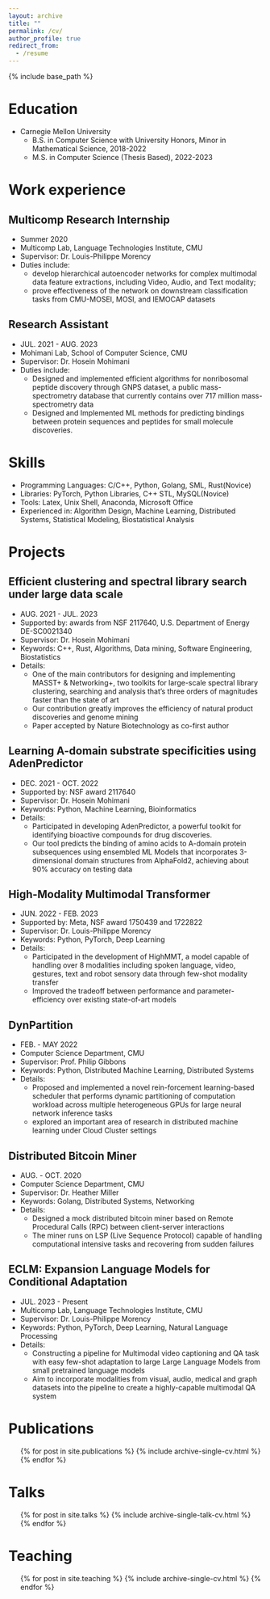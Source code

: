 ```yaml
---
layout: archive
title: ""
permalink: /cv/
author_profile: true
redirect_from:
  - /resume
---
```


{% include base_path %}

Education
======
* Carnegie Mellon University
  * B.S. in Computer Science with University Honors, Minor in Mathematical Science, 2018-2022
  * M.S. in Computer Science (Thesis Based), 2022-2023

Work experience
======

Multicomp Research Internship
----
  * Summer 2020 
  * Multicomp Lab, Language Technologies Institute, CMU
  * Supervisor: Dr. Louis-Philippe Morency
  * Duties include:
    * develop hierarchical autoencoder networks for complex multimodal data feature extractions, including Video, Audio, and Text modality;
    * prove effectiveness of the network on downstream classification tasks from CMU-MOSEI, MOSI, and IEMOCAP datasets


Research Assistant
----
  * JUL. 2021 - AUG. 2023
  * Mohimani Lab, School of Computer Science, CMU
  * Supervisor: Dr. Hosein Mohimani
  * Duties include:
    * Designed and implemented efficient algorithms for nonribosomal peptide discovery through GNPS dataset, a public mass-spectrometry database that currently contains over 717 million mass-spectrometry data
    * Designed and Implemented ML methods for predicting bindings between protein sequences and peptides for small molecule discoveries.


Skills
======
* Programming Languages: C/C++, Python, Golang, SML, Rust(Novice)
* Libraries: PyTorch, Python Libraries, C++ STL, MySQL(Novice)
* Tools: Latex, Unix Shell, Anaconda, Microsoft Office
* Experienced in: Algorithm Design, Machine Learning, Distributed Systems, Statistical Modeling, Biostatistical Analysis


Projects
======

Efficient clustering and spectral library search under large data scale
----
* AUG. 2021 - JUL. 2023
* Supported by: awards from NSF 2117640, U.S. Department of Energy DE-SC0021340
* Supervisor: Dr. Hosein Mohimani
* Keywords: C++, Rust, Algorithms, Data mining, Software Engineering, Biostatistics
* Details:
  * One of the main contributors for designing and implementing MASST+ & Networking+, two toolkits for large-scale spectral library clustering, searching and analysis that’s three orders of magnitudes faster than the state of art
  * Our contribution greatly improves the efficiency of natural product discoveries and genome mining
  * Paper accepted by Nature Biotechnology as co-first author
  
Learning A-domain substrate specificities using AdenPredictor
----
* DEC. 2021 - OCT. 2022
* Supported by: NSF award 2117640
* Supervisor: Dr. Hosein Mohimani
* Keywords: Python, Machine Learning, Bioinformatics
* Details:
  * Participated in developing AdenPredictor, a powerful toolkit for identifying bioactive compounds for drug discoveries.
  * Our tool predicts the binding of amino acids to A-domain protein subsequences using ensembled ML Models that incorporates 3-dimensional domain structures from AlphaFold2, achieving about 90% accuracy on testing data
  
High-Modality Multimodal Transformer
----
* JUN. 2022 - FEB. 2023
* Supported by: Meta, NSF award 1750439 and 1722822
* Supervisor: Dr. Louis-Philippe Morency
* Keywords: Python, PyTorch, Deep Learning
* Details:
  * Participated in the development of HighMMT, a model capable of handling over 8 modalities including spoken language, video, gestures, text and robot sensory data through few-shot modality transfer
  * Improved the tradeoff between performance and parameter-efficiency over existing state-of-art models
  
DynPartition
----
* FEB. - MAY 2022
* Computer Science Department, CMU
* Supervisor: Prof. Philip Gibbons
* Keywords: Python, Distributed Machine Learning, Distributed Systems
* Details:
  * Proposed and implemented a novel rein-forcement learning-based scheduler that performs dynamic partitioning of computation workload across multiple heterogeneous GPUs for large neural network inference tasks
  * explored an important area of research in distributed machine learning under Cloud Cluster settings

Distributed Bitcoin Miner
----
* AUG. - OCT. 2020
* Computer Science Department, CMU
* Supervisor: Dr. Heather Miller
* Keywords: Golang, Distributed Systems, Networking
* Details:
  * Designed a mock distributed bitcoin miner based on Remote Procedural Calls (RPC) between client-server interactions
  * The miner runs on LSP (Live Sequence Protocol) capable of handling computational intensive tasks and recovering from sudden failures

ECLM: Expansion Language Models for Conditional Adaptation
----
* JUL. 2023 - Present
* Multicomp Lab, Language Technologies Institute, CMU
* Supervisor: Dr. Louis-Philippe Morency
* Keywords: Python, PyTorch, Deep Learning, Natural Language Processing
* Details:
  * Constructing a pipeline for Multimodal video captioning and QA task with easy few-shot adaptation to large Large Language Models from small pretrained language models
  * Aim to incorporate modalities from visual, audio, medical and graph datasets into the pipeline to create a highly-capable multimodal QA system

Publications
======
  <ul>{% for post in site.publications %}
    {% include archive-single-cv.html %}
  {% endfor %}</ul>

Talks
======
  <ul>{% for post in site.talks %}
    {% include archive-single-talk-cv.html %}
  {% endfor %}</ul>
  
Teaching
======
  <ul>{% for post in site.teaching %}
    {% include archive-single-cv.html %}
  {% endfor %}</ul>
  

